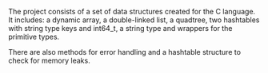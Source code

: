 The project consists of a set of data structures created for the C language. It includes: a dynamic array, a double-linked list, a quadtree, two hashtables with string type keys and int64_t, a string type and wrappers for the primitive types.

There are also methods for error handling and a hashtable structure to check for memory leaks.
